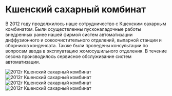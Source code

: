 # Кшенский сахарный комбинат

В 2012 году продолжилось наше сотрудничество с Кшенским сахарным комбинатом. Были осуществленны пусконаладочные работы внедренных ранее нашей фирмой систем автоматизации диффузионного и сокоочистительного отделений, выпарной станции и сборников конденсата. Также были проведены консультации по вопросам ввода в эксплуатацию жомосушильного отделения. В течение сезона производилось сервисное обслуживание систем автоматизации.

![2012г Кшенский сахарный комбинат](/img/works/2012/kshen4.jpg)
![2012г Кшенский сахарный комбинат](/img/works/2012/kshen5.jpg)
![2012г Кшенский сахарный комбинат](/img/works/2012/kshen6.jpg)
![2012г Кшенский сахарный комбинат](/img/works/2012/kshen7.jpg)